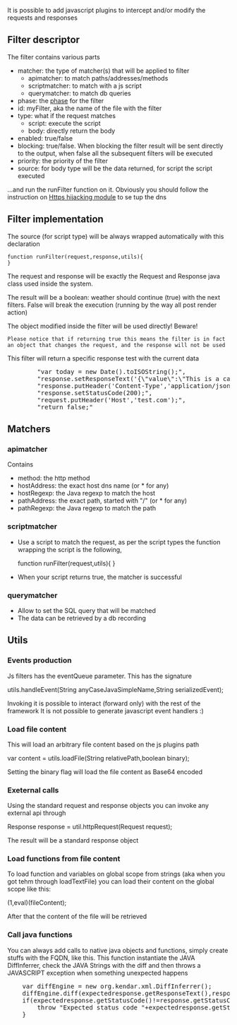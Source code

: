 It is possible to add javascript plugins to intercept and/or modify the requests and responses


## Filter descriptor

The filter contains various parts

* matcher: the type of matcher(s) that will be applied to filter
  * apimatcher: to match paths/addresses/methods
  * scriptmatcher: to match with a js script
  * querymatcher: to match db queries
* phase: the [phase](../docs/lifecyvle.md) for the filter
* id: myFilter, aka the name of the file with the filter
* type: what if the request matches
  * script: execute the script
  * body: directly return the body
* enabled: true/false
* blocking: true/false. When blocking the filter result will be sent directly to 
the output, when false all the subsequent filters will be executed
* priority: the priority of the filter
* source: for body type will be the data returned, for script the script executed

...and run the runFilter function on it. Obviously you should follow the
instruction on [Https hijacking module](../https.md) to se tup the dns

## Filter implementation

The source (for script type) will be always wrapped automatically with this declaration

    function runFilter(request,response,utils){
    }

The request and response will be exactly the Request and Response java class used inside the
system.

The result will be a boolean: weather should continue (true) with the next filters. False will break the execution (running by the way all post render action) 

The object modified inside the filter will be used directly! Beware!

    Please notice that if returning true this means the filter is in fact 
    an object that changes the request, and the response will not be used

This filter will return a specific response test with the current data
<pre>
        "var today = new Date().toISOString();",
        "response.setResponseText('{\"value\":\"This is a calculated javascript response\",\"date\":\"'+today+'\"}');",
        "response.putHeader('Content-Type','application/json');",
        "response.setStatusCode(200);",
        "request.putHeader('Host','test.com');",
        "return false;"
</pre>

## Matchers

### apimatcher

Contains

* method: the http method
* hostAddress: the exact host dns name (or * for any)
* hostRegexp: the Java regexp to match the host
* pathAddress: the exact path, started with "/" (or * for any)
* pathRegexp: the Java regexp to match the path

###  scriptmatcher

* Use a script to match the request, as per the script types the function wrapping the script is the following, 

     function runFilter(request,utils){ }

* When your script returns true, the matcher is successful

### querymatcher

* Allow to set the SQL query that will be matched
* The data can be retrieved by a db recording

## Utils

### Events production

Js filters has the eventQueue parameter. This has the signature

  utils.handleEvent(String anyCaseJavaSimpleName,String serializedEvent);
  
Invoking it is possible to interact (forward only) with the rest of the framework
It is not possible to generate javascript event handlers :)

### Load file content

This will load an arbitrary file content based on the js plugins path

  var content = utils.loadFile(String relativePath,boolean binary);
  
Setting the binary flag will load the file content as Base64 encoded

### Exeternal calls

Using the standard request and response objects you can invoke any external api
through

  Response response = util.httpRequest(Request request);

The result will be a standard response object

### Load functions from file content

To load function and variables on global scope from strings (aka when you got tehm through loadTextFile)
you can load their content on the global scope like this:

  (1,eval)(fileContent);
  
After that the content of the file will be retrieved

### Call java functions

You can always add calls to native java objects and functions, simply create stuffs
with the FQDN, like this. This function instantiate the JAVA DiffInferrer, check
the JAVA Strings with the diff and then throws a JAVASCRIPT exception
when something unexpected happens

<pre>
    var diffEngine = new org.kendar.xml.DiffInferrer();
    diffEngine.diff(expectedresponse.getResponseText(),response.getResponseText());
    if(expectedresponse.getStatusCode()!=response.getStatusCode()){
        throw "Expected status code "+expectedresponse.getStatusCode()+" but received "+response.getStatusCode();
    }
</pre>


